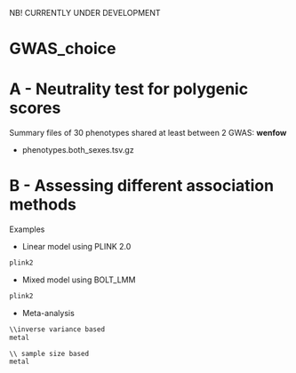 NB! CURRENTLY UNDER DEVELOPMENT 

# GWAS_choice
# A - Neutrality test for polygenic scores

Summary files of 30 phenotypes shared at least between 2 GWAS: 
**wenfow**
- phenotypes.both_sexes.tsv.gz

# B - Assessing different association methods

Examples
- Linear model using PLINK 2.0
```bash 
plink2
```
- Mixed model using BOLT_LMM
```bash 
plink2
```
- Meta-analysis
```bash 
\\inverse variance based
metal

\\ sample size based
metal
```
